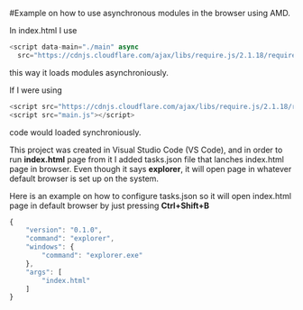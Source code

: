 #Example on how to use asynchronous modules in the browser using AMD.

In index.html I use 

``` javascript
<script data-main="./main" async 
  src="https://cdnjs.cloudflare.com/ajax/libs/require.js/2.1.18/require.min.js"></script>
```
this way it loads modules asynchroniously. 
  
  If I were using 

``` javascript  
<script src="https://cdnjs.cloudflare.com/ajax/libs/require.js/2.1.18/require.min.js"></script>
<script src="main.js"></script>
```
code would loaded synchroniously.

This project was created in Visual Studio Code (VS Code), and in order to run **index.html** page from it I added tasks.json file that lanches index.html page in browser. Even though it says **explorer**, it will open page in whatever default browser is set up on the system.

Here is an example on how to configure tasks.json so it will open index.html page in default browser by just pressing **Ctrl+Shift+B**
``` javascript
{
	"version": "0.1.0",
	"command": "explorer",
	"windows": {
		"command": "explorer.exe"
	},
	"args": [
		"index.html"
	]
}
```